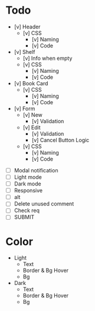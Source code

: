 # Todo
- [v] Header
    - [v] CSS
        - [v] Naming
        - [v] Code
- [v] Shelf
    - [v] Info when empty
    - [v] CSS
        - [v] Naming
        - [v] Code
- [v] Book Card
    - [v] CSS
        - [v] Naming
        - [v] Code
- [v] Form
    - [v] New
        - [v] Validation
    - [v] Edit
        - [v] Validation
        - [v] Cancel Button Logic
    - [v] CSS
        - [v] Naming
        - [v] Code
- [ ] Modal notification
- [ ] Light mode
- [ ] Dark mode
- [ ] Responsive
- [ ] alt
- [ ] Delete unused comment
- [ ] Check req
- [ ] SUBMIT

# Color
- Light
    - Text
    - Border & Bg Hover
    - Bg
- Dark
    - Text
    - Border & Bg Hover
    - Bg